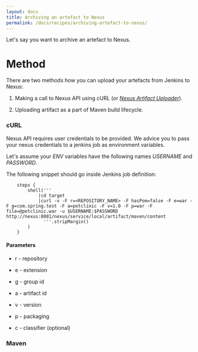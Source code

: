 ```yaml
---
layout: docs
title: Archiving an artefact to Nexus
permalink: /docs/recipes/archiving-artefact-to-nexus/
---
```


Let's say you want to archive an artefact to Nexus.

# Method

There are two methods how you can upload your artefacts from Jenkins to Nexus:

1. Making a call to Nexus API using cURL (or _[Nexus Artifact Uploader](https://wiki.jenkins-ci.org/display/JENKINS/Nexus+Artifact+Uploader)_).

2. Uploading artifact as a part of Maven build lifecycle.

### cURL
Nexus API requires user credentials to be provided.
We advice you to pass your nexus credentials to a jenkins job as environment variables.

Let's assume your _ENV_ variables have the following names _USERNAME_ and _PASSWORD_.

The following snippet should go inside Jenkins job definition:

```
    steps {
        shell('''
            |cd target
            |curl -v -F r=<REPOSITORY_NAME> -F hasPom=false -F e=war -F g=com.spring.test -F a=petclinic -F v=1.0 -F p=war -F file=@petclinic.war -u $USERNAME:$PASSWORD http://nexus:8081/nexus/service/local/artifact/maven/content
              '''.stripMargin()
        )
    }
```

#### Parameters

- r - repository

- e - extension

- g - group id

- a - artifact id

- v - version

- p - packaging

- c - classifier (optional)

### Maven
